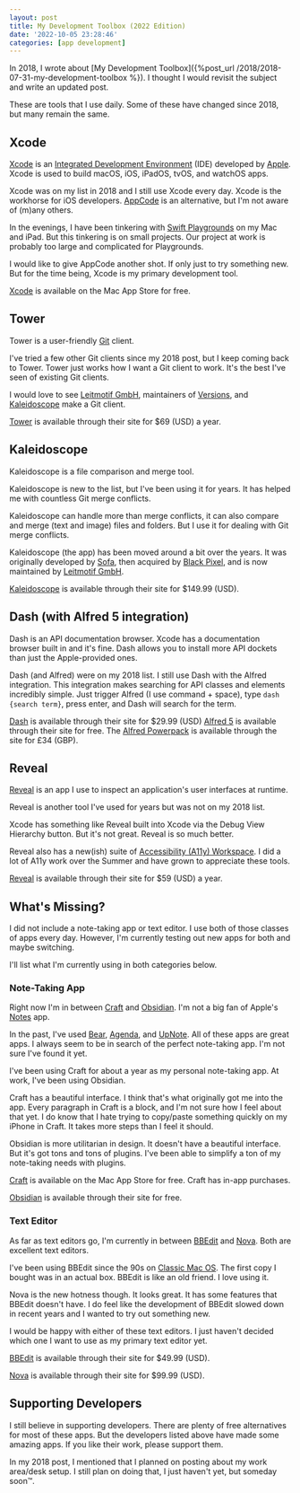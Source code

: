 ```yaml
---
layout: post
title: My Development Toolbox (2022 Edition)
date: '2022-10-05 23:28:46'
categories: [app development]
---
```


In 2018, I wrote about [My Development Toolbox]({%post_url /2018/2018-07-31-my-development-toolbox %}). I thought I would revisit the subject and write an updated post.

These are tools that I use daily. Some of these have changed since 2018, but many remain the same.

## Xcode

[Xcode](https://developer.apple.com/xcode/) is an [Integrated Development Environment](https://en.wikipedia.org/wiki/Integrated_development_environment) (IDE) developed by [Apple](https://www.apple.com). Xcode is used to build macOS, iOS, iPadOS, tvOS, and watchOS apps.

Xcode was on my list in 2018 and I still use Xcode every day. Xcode is the workhorse for iOS developers. [AppCode](https://www.jetbrains.com/objc/) is an alternative, but I'm not aware of (m)any others.

In the evenings, I have been tinkering with [Swift Playgrounds](https://www.apple.com/swift/playgrounds/) on my Mac and iPad. But this tinkering is on small projects. Our project at work is probably too large and complicated for Playgrounds.

I would like to give AppCode another shot. If only just to try something new. But for the time being, Xcode is my primary development tool.

[Xcode](https://itunes.apple.com/us/app/xcode/id497799835?mt=12) is available on the Mac App Store for free.

## Tower

Tower is a user-friendly [Git](https://git-scm.com/) client.

I've tried a few other Git clients since my 2018 post, but I keep coming back to Tower. Tower just works how I want a Git client to work. It's the best I've seen of existing Git clients.

I would love to see [Leitmotif GmbH](https://www.leitmotif.dev), maintainers of [Versions](https://www.versionsapp.com), and [Kaleidoscope](https://kaleidoscope.app) make a Git client.

[Tower](https://www.git-tower.com) is available through their site for $69 (USD) a year.

## Kaleidoscope

Kaleidoscope is a file comparison and merge tool.

Kaleidoscope is new to the list, but I've been using it for years. It has helped me with countless Git merge conflicts.

Kaleidoscope can handle more than merge conflicts, it can also compare and merge (text and image) files and folders. But I use it for dealing with Git merge conflicts.

Kaleidoscope (the app) has been moved around a bit over the years. It was originally developed by [Sofa](http://madebysofa.com), then acquired by [Black Pixel](https://twitter.com/blackpixel), and is now maintained by [Leitmotif GmbH](https://www.leitmotif.dev).

[Kaleidoscope](https://kaleidoscope.app) is available through their site for $149.99 (USD).

## Dash (with Alfred 5 integration)

Dash is an API documentation browser. Xcode has a documentation browser built in and it's fine. Dash allows you to install more API dockets than just the Apple-provided ones.

Dash (and Alfred) were on my 2018 list. I still use Dash with the Alfred integration. This integration makes searching for API classes and elements incredibly simple. Just trigger Alfred (I use command + space), type `dash {search term}`, press enter, and Dash will search for the term.

[Dash](https://kapeli.com/dash) is available through their site for $29.99 (USD) [Alfred 5](https://www.alfredapp.com/) is available through their site for free. The [Alfred Powerpack](https://www.alfredapp.com/powerpack/) is available through the site for £34 (GBP).

## Reveal

[Reveal](https://revealapp.com) is an app I use to inspect an application's user interfaces at runtime.

Reveal is another tool I've used for years but was not on my 2018 list.

Xcode has something like Reveal built into Xcode via the Debug View Hierarchy button. But it's not great. Reveal is so much better.

Reveal also has a new(ish) suite of [Accessibility (A11y) Workspace](https://revealapp.com/news/introducing-the-accessibility-workspace/). I did a lot of A11y work over the Summer and have grown to appreciate these tools.

[Reveal](https://revealapp.com) is available through their site for $59 (USD) a year.

## What's Missing?

I did not include a note-taking app or text editor. I use both of those classes of apps every day. However, I'm currently testing out new apps for both and maybe switching.

I'll list what I'm currently using in both categories below.

### Note-Taking App

Right now I'm in between [Craft](https://www.craft.do) and [Obsidian](https://obsidian.md). I'm not a big fan of Apple's [Notes](https://apps.apple.com/us/app/notes/id1110145109) app.

In the past, I've used [Bear](https://bear.app), [Agenda](https://www.agenda.com), and [UpNote](https://getupnote.com). All of these apps are great apps. I always seem to be in search of the perfect note-taking app. I'm not sure I've found it yet.

I've been using Craft for about a year as my personal note-taking app. At work, I've been using Obsidian.

Craft has a beautiful interface. I think that's what originally got me into the app. Every paragraph in Craft is a block, and I'm not sure how I feel about that yet. I do know that I hate trying to copy/paste something quickly on my iPhone in Craft. It takes more steps than I feel it should.

Obsidian is more utilitarian in design. It doesn't have a beautiful interface. But it's got tons and tons of plugins. I've been able to simplify a ton of my note-taking needs with plugins.

[Craft](https://apps.apple.com/us/app/craft-docs/id1487937127) is available on the Mac App Store for free. Craft has in-app purchases.

[Obsidian](https://obsidian.md) is available through their site for free.

### Text Editor

As far as text editors go, I'm currently in between [BBEdit](https://www.barebones.com/products/bbedit/) and [Nova](https://nova.app). Both are excellent text editors.

I've been using BBEdit since the 90s on [Classic Mac OS](https://en.wikipedia.org/wiki/Classic_Mac_OS). The first copy I bought was in an actual box. BBEdit is like an old friend. I love using it.

Nova is the new hotness though. It looks great. It has some features that BBEdit doesn't have. I do feel like the development of BBEdit slowed down in recent years and I wanted to try out something new.

I would be happy with either of these text editors. I just haven't decided which one I want to use as my primary text editor yet.

[BBEdit](https://www.barebones.com/products/bbedit/) is available through their site for $49.99 (USD).

[Nova](https://nova.app) is available through their site for $99.99 (USD).

## Supporting Developers

I still believe in supporting developers. There are plenty of free alternatives for most of these apps. But the developers listed above have made some amazing apps. If you like their work, please support them.

In my 2018 post, I mentioned that I planned on posting about my work area/desk setup. I still plan on doing that, I just haven't yet, but someday soon™.

